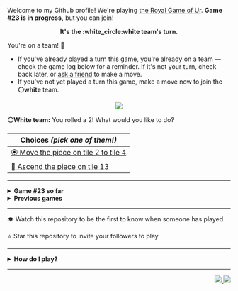Welcome to my Github profile!
We're playing
[the Royal Game of Ur](https://en.wikipedia.org/wiki/Royal_Game_of_Ur).
**Game #23 is in progress,** but you can join!

<p align="center">
  <b>It's the
  :white_circle:white
  team's turn.</b>
</p>

You're on a team! :wave:

* If you've already played a turn this game, you're already on a team
  &mdash; check the game log below for a reminder. If it's not your turn,
  check back later, or [ask a
  friend](https://twitter.com/share?text=I'm+playing+The+Royal+Game+of+Ur+on+a+GitHub+profile.+Take+your+turn+at+https://github.com/rossjrw/rossjrw+%23RoyalGameOfUr+%23github) to make a move.
* If you've not yet played a turn this game, make a move now to join the
  **:white_circle:white** team.

<p align="center"><img src="https://raw.githubusercontent.com/rossjrw/rossjrw/play/games/current/board.3551.svg"></p>

  **:white_circle:White team:**
  You rolled a 2!
What would you like to do?

| Choices *(pick one of them!)* |
| --- |
  | [:rosette:    Move the piece on tile 2 to tile 4](https://github.com/rossjrw/rossjrw/issues/new?title=ur-move-2%402-0&amp;body=Press+Submit%21+You+don%27t+need+to+edit+this+text+or+do+anything+else.%0D%0A%0D%0ABe+aware+that+your+move+can+take+a+minute+or+two+to+process.) |
  | [  :rocket:  Ascend the piece on tile 13 ](https://github.com/rossjrw/rossjrw/issues/new?title=ur-move-2%4013-0&amp;body=Press+Submit%21+You+don%27t+need+to+edit+this+text+or+do+anything+else.%0D%0A%0D%0ABe+aware+that+your+move+can+take+a+minute+or+two+to+process.) |

-----

<details>
<summary><b>Game #23 so far</b></summary>

## Who's on each team?

<table>
    <thead>
      <tr><th colspan=2>Players in this game</th></tr>
    </thead>
    <tbody>
      <tr>
        <td align="right"><b>Black team</b> :black_circle:</td>
        <td>:white_circle: <b> White team</b></td>
      </tr>
      <tr align="center">
        <td><b><a href="https://github.com/RichardBotic">@RichardBotic</a></b> (12)<br><b><a href="https://github.com/LucasFASouza">@LucasFASouza</a></b> (10)<br><b><a href="https://github.com/tassiaaccioly">@tassiaaccioly</a></b> (4)<br><b><a href="https://github.com/figuran04">@figuran04</a></b> (1)<br><b><a href="https://github.com/Theorafael">@Theorafael</a></b> (1)</td>
        <td><b><a href="https://github.com/Casper-Guo">@Casper-Guo</a></b> (12)<br><b><a href="https://github.com/AdityaSreevatsaK">@AdityaSreevatsaK</a></b> (11)<br><b><a href="https://github.com/huuquyet">@huuquyet</a></b> (3)<br><b><a href="https://github.com/MatissesProjects">@MatissesProjects</a></b> (2)</td>
      </tr>
    </tbody>
  </table>

## What's happened so far?

| Time | Turn | Event | Issue | Board |
| :---: | :---: | :--- | :---: | :---: |
  | 30th Sep 2024 06:23 | **0** | :white_circle: **[@AdityaSreevatsaK](https://github.com/AdityaSreevatsaK)** started a new game | [#3495](https://github.com/rossjrw/rossjrw/issues/3495) | [link](https://raw.githubusercontent.com/rossjrw/rossjrw/04b97611c3815cf87878e36f129c788d630c2da5/games/current/board.3495.svg) |
  | 30th Sep 2024 06:23 | **1** | :white_circle: **[@AdityaSreevatsaK](https://github.com/AdityaSreevatsaK)** moved a white piece onto the board to position 2    | [#3496](https://github.com/rossjrw/rossjrw/issues/3496) | [link](https://raw.githubusercontent.com/rossjrw/rossjrw/a5d65e3890e2be25e5ab14e4c4a7722b44146ae7/games/current/board.3496.svg) |
  | 30th Sep 2024 13:34 | **2** | :black_circle: **[@LucasFASouza](https://github.com/LucasFASouza)** moved a black piece onto the board to position 4  — claimed a rosette :rosette:  | [#3497](https://github.com/rossjrw/rossjrw/issues/3497) | [link](https://raw.githubusercontent.com/rossjrw/rossjrw/c5a366f73de50b612406afaceb4c3acd14a60538/games/current/board.3497.svg) |
  | 30th Sep 2024 13:35 | **3** | :black_circle: **[@LucasFASouza](https://github.com/LucasFASouza)** moved a black piece onto the board to position 2    | [#3498](https://github.com/rossjrw/rossjrw/issues/3498) | [link](https://raw.githubusercontent.com/rossjrw/rossjrw/dddc25ef7a41dc7fe24b7914e64e29db471ac761/games/current/board.3498.svg) |
  | 30th Sep 2024 13:37 | **4** | :white_circle: **[@Casper-Guo](https://github.com/Casper-Guo)** moved a white piece from position 2 to position 4  — claimed a rosette :rosette:  | [#3500](https://github.com/rossjrw/rossjrw/issues/3500) | [link](https://raw.githubusercontent.com/rossjrw/rossjrw/bed4038374c75f0f4c46fb89ce1a40eb3986d185/games/current/board.3500.svg) |
  | 30th Sep 2024 13:39 | **5** | :white_circle: **[@AdityaSreevatsaK](https://github.com/AdityaSreevatsaK)** moved a white piece onto the board to position 1    | [#3501](https://github.com/rossjrw/rossjrw/issues/3501) | [link](https://raw.githubusercontent.com/rossjrw/rossjrw/34a129f7338ad591d3fb8f852d9bb9c215bad813/games/current/board.3501.svg) |
  | 30th Sep 2024 14:13 | **6** | :black_circle: **[@tassiaaccioly](https://github.com/tassiaaccioly)** moved a black piece from position 4 to position 8  — claimed a rosette :rosette:  | [#3502](https://github.com/rossjrw/rossjrw/issues/3502) | [link](https://raw.githubusercontent.com/rossjrw/rossjrw/83ba92b05b0e19b5aaa7d237f14d18aac52ae0d5/games/current/board.3502.svg) |
  | 30th Sep 2024 14:14 | **7** | :black_circle: **[@tassiaaccioly](https://github.com/tassiaaccioly)** moved a black piece from position 2 to position 4  — claimed a rosette :rosette:  | [#3503](https://github.com/rossjrw/rossjrw/issues/3503) | [link](https://raw.githubusercontent.com/rossjrw/rossjrw/4d62526c20df9ae571fff2e45cb9d097e6ed4bfe/games/current/board.3503.svg) |
  | 30th Sep 2024 14:14 | **8** | :black_circle: **[@tassiaaccioly](https://github.com/tassiaaccioly)** moved a black piece onto the board to position 1    | [#3504](https://github.com/rossjrw/rossjrw/issues/3504) | [link](https://raw.githubusercontent.com/rossjrw/rossjrw/842741e41cbfeb7be7e2e375b70d9dcc6c615215/games/current/board.3504.svg) |
  | 30th Sep 2024 18:31 | **9** | :white_circle: **[@MatissesProjects](https://github.com/MatissesProjects)** moved a white piece onto the board to position 2    | [#3505](https://github.com/rossjrw/rossjrw/issues/3505) | [link](https://raw.githubusercontent.com/rossjrw/rossjrw/503e2a76596710e53a7c21035c191ab177a69119/games/current/board.3505.svg) |
  | 30th Sep 2024 19:04 | **10** | :black_circle: **[@LucasFASouza](https://github.com/LucasFASouza)** moved a black piece from position 8 to position 10    | [#3506](https://github.com/rossjrw/rossjrw/issues/3506) | [link](https://raw.githubusercontent.com/rossjrw/rossjrw/fcec2a7a950b8d40dc279622373a5ea1c2bd572e/games/current/board.3506.svg) |
  | 30th Sep 2024 22:08 | **11** | :white_circle: **[@MatissesProjects](https://github.com/MatissesProjects)** moved a white piece from position 2 to position 3    | [#3507](https://github.com/rossjrw/rossjrw/issues/3507) | [link](https://raw.githubusercontent.com/rossjrw/rossjrw/485dd49f468d5890151e12a3c61400224bf2adb7/games/current/board.3507.svg) |
  | 1st Oct 2024 19:09 | **12** | :black_circle: **[@figuran04](https://github.com/figuran04)** moved a black piece from position 1 to position 3    | [#3508](https://github.com/rossjrw/rossjrw/issues/3508) | [link](https://raw.githubusercontent.com/rossjrw/rossjrw/cad9cb79ad1d1511fb735c40e05916178f4b3d64/games/current/board.3508.svg) |
  | 2nd Oct 2024 10:06 | **13** | :white_circle: **[@AdityaSreevatsaK](https://github.com/AdityaSreevatsaK)** moved a white piece from position 4 to position 6    | [#3509](https://github.com/rossjrw/rossjrw/issues/3509) | [link](https://raw.githubusercontent.com/rossjrw/rossjrw/416c0aba0eeb97adf65b54b8cb421fa8b1f058df/games/current/board.3509.svg) |
  | 2nd Oct 2024 10:23 | **14** | :black_circle: **[@RichardBotic](https://github.com/RichardBotic)** moved a black piece from position 4 to position 6 — captured a white piece :crossed_swords:   | [#3510](https://github.com/rossjrw/rossjrw/issues/3510) | [link](https://raw.githubusercontent.com/rossjrw/rossjrw/6a685b3b9cd60fe6801d792712905d349cbcd77c/games/current/board.3510.svg) |
  | 2nd Oct 2024 10:24 | **15** | :white_circle: **[@AdityaSreevatsaK](https://github.com/AdityaSreevatsaK)** moved a white piece from position 3 to position 6 — captured a black piece :crossed_swords:   | [#3511](https://github.com/rossjrw/rossjrw/issues/3511) | [link](https://raw.githubusercontent.com/rossjrw/rossjrw/ef8b9705f015ab5d18b94af6f811d3640dd5d8aa/games/current/board.3511.svg) |
  | 2nd Oct 2024 13:46 | **16** | :black_circle: **[@LucasFASouza](https://github.com/LucasFASouza)** moved a black piece from position 3 to position 6 — captured a white piece :crossed_swords:   | [#3512](https://github.com/rossjrw/rossjrw/issues/3512) | [link](https://raw.githubusercontent.com/rossjrw/rossjrw/ae49dd28c86abc2b2c616d4248fef31eaa0fbea3/games/current/board.3512.svg) |
  | 2nd Oct 2024 14:10 | **17** | :white_circle: **[@AdityaSreevatsaK](https://github.com/AdityaSreevatsaK)** moved a white piece from position 1 to position 4  — claimed a rosette :rosette:  | [#3513](https://github.com/rossjrw/rossjrw/issues/3513) | [link](https://raw.githubusercontent.com/rossjrw/rossjrw/cb9600cfde2164275f0b8d341104bee110325190/games/current/board.3513.svg) |
  | 2nd Oct 2024 16:57 | **18** | :white_circle: **[@Casper-Guo](https://github.com/Casper-Guo)** moved a white piece onto the board to position 3    | [#3514](https://github.com/rossjrw/rossjrw/issues/3514) | [link](https://raw.githubusercontent.com/rossjrw/rossjrw/da528eaea3cf612a4aafd86fdae8fc44eab7330b/games/current/board.3514.svg) |
  | 2nd Oct 2024 19:18 | **19** | :black_circle: **[@LucasFASouza](https://github.com/LucasFASouza)** moved a black piece from position 6 to position 8  — claimed a rosette :rosette:  | [#3515](https://github.com/rossjrw/rossjrw/issues/3515) | [link](https://raw.githubusercontent.com/rossjrw/rossjrw/20126601a406b7b747f6b1516d917bb2193f2469/games/current/board.3515.svg) |
  | 2nd Oct 2024 19:18 | **20** | :black_circle: **[@LucasFASouza](https://github.com/LucasFASouza)** moved a black piece from position 10 to position 14  — claimed a rosette :rosette:  | [#3516](https://github.com/rossjrw/rossjrw/issues/3516) | [link](https://raw.githubusercontent.com/rossjrw/rossjrw/54d7c04282fc13a220d8236781c0aced79ad58e6/games/current/board.3516.svg) |
  | 2nd Oct 2024 19:19 | **21** | :black_circle: **[@LucasFASouza](https://github.com/LucasFASouza)** ascended a black piece from position 14 :rocket:    | [#3517](https://github.com/rossjrw/rossjrw/issues/3517) | [link](https://raw.githubusercontent.com/rossjrw/rossjrw/c9d7d957ce7f94ff6c70198ae0940170bf2ef8e6/games/current/board.3517.svg) |
  | 3rd Oct 2024 14:34 | **22** | :white_circle: **[@Casper-Guo](https://github.com/Casper-Guo)** moved a white piece onto the board to position 2    | [#3518](https://github.com/rossjrw/rossjrw/issues/3518) | [link](https://raw.githubusercontent.com/rossjrw/rossjrw/ee17158aa806e5f0b050c2b0b49e9e5a167ee2fd/games/current/board.3518.svg) |
  | 3rd Oct 2024 15:58 | **23** | :black_circle: **[@RichardBotic](https://github.com/RichardBotic)** moved a black piece from position 8 to position 10    | [#3519](https://github.com/rossjrw/rossjrw/issues/3519) | [link](https://raw.githubusercontent.com/rossjrw/rossjrw/c7c6f995e285552f5375c35d27f6b930bd739bc9/games/current/board.3519.svg) |
  | 3rd Oct 2024 15:59 | **24** | :white_circle: **[@Casper-Guo](https://github.com/Casper-Guo)** moved a white piece from position 4 to position 8  — claimed a rosette :rosette:  | [#3520](https://github.com/rossjrw/rossjrw/issues/3520) | [link](https://raw.githubusercontent.com/rossjrw/rossjrw/85a20a6b4bf7086877a33cf9c56d6dcb10d31422/games/current/board.3520.svg) |
  | 3rd Oct 2024 16:00 | **25** | :white_circle: **[@Casper-Guo](https://github.com/Casper-Guo)** moved a white piece from position 3 to position 4  — claimed a rosette :rosette:  | [#3521](https://github.com/rossjrw/rossjrw/issues/3521) | [link](https://raw.githubusercontent.com/rossjrw/rossjrw/2697cb45f4b40f0dbf2b8f08d1775a4d403eeeb3/games/current/board.3521.svg) |
  | 3rd Oct 2024 16:04 | **26** | :white_circle: **[@Casper-Guo](https://github.com/Casper-Guo)** moved a white piece from position 2 to position 6    | [#3522](https://github.com/rossjrw/rossjrw/issues/3522) | [link](https://raw.githubusercontent.com/rossjrw/rossjrw/6decd94a57028ef15139b9e920557da3091f7c63/games/current/board.3522.svg) |
  | 3rd Oct 2024 18:35 | **27** | :black_circle: **[@LucasFASouza](https://github.com/LucasFASouza)** moved a black piece from position 10 to position 13    | [#3523](https://github.com/rossjrw/rossjrw/issues/3523) | [link](https://raw.githubusercontent.com/rossjrw/rossjrw/7c5aa7d8390cdf7d0bfcc30ae28b90e1f5c70451/games/current/board.3523.svg) |
  | 4th Oct 2024 09:53 | **28** | :white_circle: **[@AdityaSreevatsaK](https://github.com/AdityaSreevatsaK)** moved a white piece from position 8 to position 11    | [#3524](https://github.com/rossjrw/rossjrw/issues/3524) |  |
  | 4th Oct 2024 17:00 | **29** | :black_circle: **[@Theorafael](https://github.com/Theorafael)** moved a black piece onto the board to position 3    | [#3525](https://github.com/rossjrw/rossjrw/issues/3525) | [link](https://raw.githubusercontent.com/rossjrw/rossjrw/30f12060ed7eebde37cc00824c84af3c05184c9e/games/current/board.3525.svg) |
  | 4th Oct 2024 17:00 | **30** | :white_circle:  The white team rolled a 0 and their turn was automatically passed | [#3525](https://github.com/rossjrw/rossjrw/issues/3525) | [link](https://raw.githubusercontent.com/rossjrw/rossjrw/83875e37e4f1ea5acb5b6066550dbf9193617891/games/current/board.3525.svg) |
  | 4th Oct 2024 17:37 | **31** | :black_circle: **[@LucasFASouza](https://github.com/LucasFASouza)** ascended a black piece from position 13 :rocket:    | [#3526](https://github.com/rossjrw/rossjrw/issues/3526) | [link](https://raw.githubusercontent.com/rossjrw/rossjrw/958dde4f3580d98c9df4ea4e4291eda3db6e5706/games/current/board.3526.svg) |
  | 4th Oct 2024 17:44 | **32** | :white_circle: **[@Casper-Guo](https://github.com/Casper-Guo)** moved a white piece from position 11 to position 12    | [#3527](https://github.com/rossjrw/rossjrw/issues/3527) | [link](https://raw.githubusercontent.com/rossjrw/rossjrw/d8dd7bd8b8d66ffb4b546f99664ead1e5961aa92/games/current/board.3527.svg) |
  | 4th Oct 2024 19:08 | **33** | :black_circle: **[@LucasFASouza](https://github.com/LucasFASouza)** moved a black piece onto the board to position 2    | [#3528](https://github.com/rossjrw/rossjrw/issues/3528) | [link](https://raw.githubusercontent.com/rossjrw/rossjrw/74e2a592bba6652841df03cfab5c97414268dd08/games/current/board.3528.svg) |
  | 4th Oct 2024 19:11 | **34** | :white_circle: **[@Casper-Guo](https://github.com/Casper-Guo)** moved a white piece from position 4 to position 8  — claimed a rosette :rosette:  | [#3529](https://github.com/rossjrw/rossjrw/issues/3529) | [link](https://raw.githubusercontent.com/rossjrw/rossjrw/ee0db7771edff43aa3636fe25e29a6764191f08b/games/current/board.3529.svg) |
  | 4th Oct 2024 19:13 | **35** | :white_circle: **[@Casper-Guo](https://github.com/Casper-Guo)** moved a white piece from position 12 to position 14  — claimed a rosette :rosette:  | [#3530](https://github.com/rossjrw/rossjrw/issues/3530) | [link](https://raw.githubusercontent.com/rossjrw/rossjrw/bef7dcce15a6306a62516ff6646cf8368233e325/games/current/board.3530.svg) |
  | 4th Oct 2024 20:02 | **36** | :white_circle: **[@Casper-Guo](https://github.com/Casper-Guo)** moved a white piece onto the board to position 2    | [#3531](https://github.com/rossjrw/rossjrw/issues/3531) | [link](https://raw.githubusercontent.com/rossjrw/rossjrw/0d000440cd3f6c0cea9a17bf014457ab988b5faf/games/current/board.3531.svg) |
  | 5th Oct 2024 06:07 | **37** | :black_circle: **[@RichardBotic](https://github.com/RichardBotic)** moved a black piece from position 3 to position 4  — claimed a rosette :rosette:  | [#3532](https://github.com/rossjrw/rossjrw/issues/3532) | [link](https://raw.githubusercontent.com/rossjrw/rossjrw/8568f43073c0901f99cbe4071f2456f69748a5e6/games/current/board.3532.svg) |
  | 5th Oct 2024 06:07 | **38** | :black_circle: **[@RichardBotic](https://github.com/RichardBotic)** moved a black piece from position 4 to position 6 — captured a white piece :crossed_swords:   | [#3533](https://github.com/rossjrw/rossjrw/issues/3533) | [link](https://raw.githubusercontent.com/rossjrw/rossjrw/dba38755bf60723e3f33a902e5bf8d7394dc2725/games/current/board.3533.svg) |
  | 5th Oct 2024 07:59 | **39** | :white_circle: **[@huuquyet](https://github.com/huuquyet)** moved a white piece onto the board to position 4  — claimed a rosette :rosette:  | [#3534](https://github.com/rossjrw/rossjrw/issues/3534) | [link](https://raw.githubusercontent.com/rossjrw/rossjrw/d25f81aeb1b388a90b4efac025ab3bfdc93bd80c/games/current/board.3534.svg) |
  | 5th Oct 2024 08:01 | **40** | :white_circle: **[@huuquyet](https://github.com/huuquyet)** ascended a white piece from position 14 :rocket:    | [#3535](https://github.com/rossjrw/rossjrw/issues/3535) | [link](https://raw.githubusercontent.com/rossjrw/rossjrw/23fcfeb91661108fe288de22ebad44457abd5c8f/games/current/board.3535.svg) |
  | 5th Oct 2024 08:58 | **41** | :black_circle: **[@RichardBotic](https://github.com/RichardBotic)** moved a black piece from position 2 to position 4  — claimed a rosette :rosette:  | [#3536](https://github.com/rossjrw/rossjrw/issues/3536) | [link](https://raw.githubusercontent.com/rossjrw/rossjrw/55859086a946e40394c96ad4caf1b7366af90272/games/current/board.3536.svg) |
  | 5th Oct 2024 08:58 | **42** | :black_circle: **[@RichardBotic](https://github.com/RichardBotic)** moved a black piece from position 6 to position 9    | [#3537](https://github.com/rossjrw/rossjrw/issues/3537) | [link](https://raw.githubusercontent.com/rossjrw/rossjrw/b440945f0908d35b6706b449e59164cbae06245b/games/current/board.3537.svg) |
  | 5th Oct 2024 08:59 | **43** | :white_circle: **[@AdityaSreevatsaK](https://github.com/AdityaSreevatsaK)** moved a white piece from position 8 to position 9 — captured a black piece :crossed_swords:   | [#3538](https://github.com/rossjrw/rossjrw/issues/3538) | [link](https://raw.githubusercontent.com/rossjrw/rossjrw/010e07c458fe72bbf8d997599db85d72dacb48f4/games/current/board.3538.svg) |
  | 6th Oct 2024 04:48 | **44** | :black_circle: **[@RichardBotic](https://github.com/RichardBotic)** moved a black piece from position 4 to position 8  — claimed a rosette :rosette:  | [#3539](https://github.com/rossjrw/rossjrw/issues/3539) | [link](https://raw.githubusercontent.com/rossjrw/rossjrw/5bef363a62652520fef115fcc583799daa162c32/games/current/board.3539.svg) |
  | 6th Oct 2024 04:48 | **45** | :black_circle: **[@RichardBotic](https://github.com/RichardBotic)** moved a black piece onto the board to position 4  — claimed a rosette :rosette:  | [#3540](https://github.com/rossjrw/rossjrw/issues/3540) | [link](https://raw.githubusercontent.com/rossjrw/rossjrw/669e71d6f980d6ef4d02fd6fca8b6b95c0b9fd2d/games/current/board.3540.svg) |
  | 6th Oct 2024 04:49 | **46** | :black_circle: **[@RichardBotic](https://github.com/RichardBotic)** moved a black piece from position 4 to position 7    | [#3541](https://github.com/rossjrw/rossjrw/issues/3541) | [link](https://raw.githubusercontent.com/rossjrw/rossjrw/ba28581c821913f34952edab12490eb4a94248f1/games/current/board.3541.svg) |
  | 6th Oct 2024 05:29 | **47** | :white_circle: **[@AdityaSreevatsaK](https://github.com/AdityaSreevatsaK)** moved a white piece from position 9 to position 13    | [#3542](https://github.com/rossjrw/rossjrw/issues/3542) | [link](https://raw.githubusercontent.com/rossjrw/rossjrw/45bfd07e2acd0220b7224117abf1a6f4a803d1f1/games/current/board.3542.svg) |
  | 6th Oct 2024 13:35 | **48** | :black_circle: **[@RichardBotic](https://github.com/RichardBotic)** moved a black piece from position 7 to position 9    | [#3543](https://github.com/rossjrw/rossjrw/issues/3543) | [link](https://raw.githubusercontent.com/rossjrw/rossjrw/e7f3f302857f589ec7bde8b79e581de7dfff0c2b/games/current/board.3543.svg) |
  | 6th Oct 2024 16:03 | **49** | :white_circle: **[@huuquyet](https://github.com/huuquyet)** moved a white piece from position 13 to position 14  — claimed a rosette :rosette:  | [#3544](https://github.com/rossjrw/rossjrw/issues/3544) | [link](https://raw.githubusercontent.com/rossjrw/rossjrw/801f08f10954528e124aa235a3583be39d5413f5/games/current/board.3544.svg) |
  | 6th Oct 2024 16:05 | **50** | :white_circle: **[@Casper-Guo](https://github.com/Casper-Guo)** moved a white piece from position 4 to position 7    | [#3545](https://github.com/rossjrw/rossjrw/issues/3545) | [link](https://raw.githubusercontent.com/rossjrw/rossjrw/d7c0175d48a9f4bce87040a6da518ee576655a46/games/current/board.3545.svg) |
  | 6th Oct 2024 16:33 | **51** | :black_circle: **[@RichardBotic](https://github.com/RichardBotic)** moved a black piece from position 9 to position 12    | [#3546](https://github.com/rossjrw/rossjrw/issues/3546) | [link](https://raw.githubusercontent.com/rossjrw/rossjrw/ac10307ac22e017f11699482dacc6b0579ba5feb/games/current/board.3546.svg) |
  | 6th Oct 2024 16:52 | **52** | :white_circle: **[@AdityaSreevatsaK](https://github.com/AdityaSreevatsaK)** moved a white piece from position 7 to position 10    | [#3547](https://github.com/rossjrw/rossjrw/issues/3547) | [link](https://raw.githubusercontent.com/rossjrw/rossjrw/4abace9c3c66bc60bb0c7c082567de627f47dcc9/games/current/board.3547.svg) |
  | 6th Oct 2024 16:53 | **53** | :black_circle: **[@RichardBotic](https://github.com/RichardBotic)** ascended a black piece from position 12 :rocket:    | [#3548](https://github.com/rossjrw/rossjrw/issues/3548) |  |
  | 6th Oct 2024 16:55 | **54** | :white_circle: **[@AdityaSreevatsaK](https://github.com/AdityaSreevatsaK)** ascended a white piece from position 14 :rocket:    | [#3549](https://github.com/rossjrw/rossjrw/issues/3549) | [link](https://raw.githubusercontent.com/rossjrw/rossjrw/a99f5120bfc49d8f28142e906c04e56dad69cfc3/games/current/board.3549.svg) |
  | 6th Oct 2024 16:55 | **55** | :black_circle:  The black team rolled a 0 and their turn was automatically passed | [#3549](https://github.com/rossjrw/rossjrw/issues/3549) | [link](https://raw.githubusercontent.com/rossjrw/rossjrw/616a3c70e3ab1d03d1afabfa5e64e2fe63148cb1/games/current/board.3549.svg) |
  | 6th Oct 2024 17:08 | **56** | :white_circle: **[@Casper-Guo](https://github.com/Casper-Guo)** moved a white piece from position 10 to position 13    | [#3550](https://github.com/rossjrw/rossjrw/issues/3550) | [link](https://raw.githubusercontent.com/rossjrw/rossjrw/9402aedc377304b566513b875568332ade460487/games/current/board.3550.svg) |
  | 6th Oct 2024 19:16 | **57** | :black_circle: **[@tassiaaccioly](https://github.com/tassiaaccioly)** moved a black piece onto the board to position 3    | [#3551](https://github.com/rossjrw/rossjrw/issues/3551) |  |

</details>

<details>
<summary><b>Previous games</b></summary>

## Previous games

1. A game was started on 30th Jul 2020 by **[@rossjrw](https://github.com/rossjrw)** and ended on 4th Dec 2020. 
   * The :white_circle:white team won. 
   * 64 players played 166 moves across 4 months and 5 days. 
   * The :black_circle:black team captured 9 white pieces and claimed 12 rosettes. 
   * The :white_circle:white team captured 10 black pieces and claimed 18 rosettes. 
   * The MVP of the winning team was **[@1ethanhansen](https://github.com/1ethanhansen)**, who played 48 moves. 
   * The winning move was made by **[@qbtl](https://github.com/qbtl)** ([#269](https://github.com/rossjrw/rossjrw/issues/269)).
1. A game was started on 4th Dec 2020 by **[@1ethanhansen](https://github.com/1ethanhansen)** and ended on 11th Jan 2021. 
   * The :black_circle:black team won. 
   * 27 players played 145 moves across 1 month and 1 week. 
   * The :black_circle:black team captured 7 white pieces and claimed 16 rosettes. 
   * The :white_circle:white team captured 6 black pieces and claimed 14 rosettes. 
   * The MVP of the winning team was **[@shpatrickguo](https://github.com/shpatrickguo)**, who played 26 moves. 
   * The winning move was made by **[@shpatrickguo](https://github.com/shpatrickguo)** ([#424](https://github.com/rossjrw/rossjrw/issues/424)).
1. A game was started on 11th Jan 2021 by **[@BaptisteMartinet](https://github.com/BaptisteMartinet)** and ended on 11th Feb 2021. 
   * The :white_circle:white team won. 
   * 17 players played 118 moves across 1 month and 12 hours. 
   * The :black_circle:black team captured 2 white pieces and claimed 11 rosettes. 
   * The :white_circle:white team captured 8 black pieces and claimed 14 rosettes. 
   * The MVP of the winning team was **[@1ethanhansen](https://github.com/1ethanhansen)**, who played 45 moves. 
   * The winning move was made by **[@1ethanhansen](https://github.com/1ethanhansen)** ([#535](https://github.com/rossjrw/rossjrw/issues/535)).
1. A game was started on 11th Feb 2021 by **[@1ethanhansen](https://github.com/1ethanhansen)** and ended on 5th Mar 2021. 
   * The :white_circle:white team won. 
   * 17 players played 175 moves across 3 weeks and 22 hours. 
   * The :black_circle:black team captured 12 white pieces and claimed 17 rosettes. 
   * The :white_circle:white team captured 13 black pieces and claimed 18 rosettes. 
   * The MVP of the winning team was **[@1ethanhansen](https://github.com/1ethanhansen)**, who played 48 moves. 
   * The winning move was made by **[@1ethanhansen](https://github.com/1ethanhansen)** ([#702](https://github.com/rossjrw/rossjrw/issues/702)).
1. A game was started on 6th Mar 2021 by **[@shpatrickguo](https://github.com/shpatrickguo)** and ended on 10th May 2021. 
   * The :black_circle:black team won. 
   * 42 players played 162 moves across 2 months and 4 days. 
   * The :black_circle:black team captured 12 white pieces and claimed 17 rosettes. 
   * The :white_circle:white team captured 9 black pieces and claimed 19 rosettes. 
   * The MVP of the winning team was **[@shpatrickguo](https://github.com/shpatrickguo)**, who played 22 moves. 
   * The winning move was made by **[@crxssed7](https://github.com/crxssed7)** ([#864](https://github.com/rossjrw/rossjrw/issues/864)).
1. A game was started on 10th May 2021 by **[@HAUDRAUFHAUN](https://github.com/HAUDRAUFHAUN)** and ended on 17th Jul 2021. 
   * The :white_circle:white team won. 
   * 34 players played 167 moves across 2 months and 6 days. 
   * The :black_circle:black team captured 7 white pieces and claimed 14 rosettes. 
   * The :white_circle:white team captured 10 black pieces and claimed 18 rosettes. 
   * The MVP of the winning team was **[@1ethanhansen](https://github.com/1ethanhansen)**, who played 31 moves. 
   * The winning move was made by **[@1ethanhansen](https://github.com/1ethanhansen)** ([#1024](https://github.com/rossjrw/rossjrw/issues/1024)).
1. A game was started on 17th Jul 2021 by **[@1ethanhansen](https://github.com/1ethanhansen)** and ended on 19th Oct 2021. 
   * The :black_circle:black team won. 
   * 48 players played 153 moves across 3 months and 3 days. 
   * The :black_circle:black team captured 6 white pieces and claimed 17 rosettes. 
   * The :white_circle:white team captured 6 black pieces and claimed 15 rosettes. 
   * The MVP of the winning team was **[@PkmnQ](https://github.com/PkmnQ)**, who played 13 moves. 
   * The winning move was made by **[@OmKakatkar](https://github.com/OmKakatkar)** ([#1175](https://github.com/rossjrw/rossjrw/issues/1175)).
1. A game was started on 19th Oct 2021 by **[@OmKakatkar](https://github.com/OmKakatkar)** and ended on 29th Oct 2021. 
   * The :white_circle:white team won. 
   * 13 players played 135 moves across 1 week and 3 days. 
   * The :black_circle:black team captured 5 white pieces and claimed 13 rosettes. 
   * The :white_circle:white team captured 6 black pieces and claimed 15 rosettes. 
   * The MVP of the winning team was **[@Timemaster111](https://github.com/Timemaster111)**, who played 46 moves. 
   * The winning move was made by **[@Timemaster111](https://github.com/Timemaster111)** ([#1342](https://github.com/rossjrw/rossjrw/issues/1342)).
1. A game was started on 29th Oct 2021 by **[@jbmagination](https://github.com/jbmagination)** and ended on 15th May 2022. 
   * The :white_circle:white team won. 
   * 80 players played 187 moves across 6 months and 2 weeks. 
   * The :black_circle:black team captured 11 white pieces and claimed 17 rosettes. 
   * The :white_circle:white team captured 13 black pieces and claimed 19 rosettes. 
   * The MVP of the winning team was **[@nirakon](https://github.com/nirakon)**, who played 18 moves. 
   * The winning move was made by **[@Madflows](https://github.com/Madflows)** ([#1534](https://github.com/rossjrw/rossjrw/issues/1534)).
1. A game was started on 15th May 2022 by **[@VikashPR](https://github.com/VikashPR)** and ended on 29th Dec 2022. 
   * The :white_circle:white team won. 
   * 109 players played 177 moves across 7 months and 2 weeks. 
   * The :black_circle:black team captured 9 white pieces and claimed 23 rosettes. 
   * The :white_circle:white team captured 11 black pieces and claimed 19 rosettes. 
   * The MVP of the winning team was **[@LAPCoder](https://github.com/LAPCoder)**, who played 11 moves. 
   * The winning move was made by **[@LAPCoder](https://github.com/LAPCoder)** ([#1726](https://github.com/rossjrw/rossjrw/issues/1726)).
1. A game was started on 29th Dec 2022 by **[@CostasAK](https://github.com/CostasAK)** and ended on 30th Dec 2022. 
   * The :black_circle:black team won. 
   * 4 players played 121 moves across 19 hours and 41 minutes. 
   * The :black_circle:black team captured 6 white pieces and claimed 14 rosettes. 
   * The :white_circle:white team captured 4 black pieces and claimed 15 rosettes. 
   * The MVP of the winning team was **[@CostasAK](https://github.com/CostasAK)**, who played 59 moves. 
   * The winning move was made by **[@CostasAK](https://github.com/CostasAK)** ([#1844](https://github.com/rossjrw/rossjrw/issues/1844)).
1. A game was started on 30th Dec 2022 by **[@TejaTadepalli](https://github.com/TejaTadepalli)** and ended on 27th Jan 2023. 
   * The :white_circle:white team won. 
   * 17 players played 158 moves across 4 weeks and 1 hour. 
   * The :black_circle:black team captured 9 white pieces and claimed 18 rosettes. 
   * The :white_circle:white team captured 12 black pieces and claimed 18 rosettes. 
   * The MVP of the winning team was **[@TejaTadepalli](https://github.com/TejaTadepalli)**, who played 59 moves. 
   * The winning move was made by **[@TejaTadepalli](https://github.com/TejaTadepalli)** ([#1994](https://github.com/rossjrw/rossjrw/issues/1994)).
1. A game was started on 27th Jan 2023 by **[@TejaTadepalli](https://github.com/TejaTadepalli)** and ended on 14th Mar 2023. 
   * The :white_circle:white team won. 
   * 20 players played 153 moves across 1 month and 2 weeks. 
   * The :black_circle:black team captured 6 white pieces and claimed 17 rosettes. 
   * The :white_circle:white team captured 6 black pieces and claimed 16 rosettes. 
   * The MVP of the winning team was **[@TejaTadepalli](https://github.com/TejaTadepalli)**, who played 65 moves. 
   * The winning move was made by **[@TejaTadepalli](https://github.com/TejaTadepalli)** ([#2145](https://github.com/rossjrw/rossjrw/issues/2145)).
1. A game was started on 14th Mar 2023 by **[@Murdeala](https://github.com/Murdeala)** and ended on 13th Apr 2023. 
   * The :white_circle:white team won. 
   * 19 players played 141 moves across 4 weeks and 1 day. 
   * The :black_circle:black team captured 4 white pieces and claimed 18 rosettes. 
   * The :white_circle:white team captured 12 black pieces and claimed 16 rosettes. 
   * The MVP of the winning team was **[@CostasAK](https://github.com/CostasAK)**, who played 71 moves. 
   * The winning move was made by **[@CostasAK](https://github.com/CostasAK)** ([#2275](https://github.com/rossjrw/rossjrw/issues/2275)).
1. A game was started on 13th Apr 2023 by **[@thisiscoding1234](https://github.com/thisiscoding1234)** and ended on 7th Jul 2023. 
   * The :black_circle:black team won. 
   * 48 players played 122 moves across 2 months and 3 weeks. 
   * The :black_circle:black team captured 11 white pieces and claimed 15 rosettes. 
   * The :white_circle:white team captured 4 black pieces and claimed 9 rosettes. 
   * The MVP of the winning team was **[@Murdeala](https://github.com/Murdeala)**, who played 37 moves. 
   * The winning move was made by **[@WKL10086](https://github.com/WKL10086)** ([#2460](https://github.com/rossjrw/rossjrw/issues/2460)).
1. A game was started on 7th Jul 2023 by **[@kztera](https://github.com/kztera)** and ended on 26th Oct 2023. 
   * The :white_circle:white team won. 
   * 38 players played 142 moves across 3 months and 2 weeks. 
   * The :black_circle:black team captured 5 white pieces and claimed 14 rosettes. 
   * The :white_circle:white team captured 12 black pieces and claimed 14 rosettes. 
   * The MVP of the winning team was **[@CostasAK](https://github.com/CostasAK)**, who played 53 moves. 
   * The winning move was made by **[@CostasAK](https://github.com/CostasAK)** ([#2612](https://github.com/rossjrw/rossjrw/issues/2612)).
1. A game was started on 27th Oct 2023 by **[@blacksmithop](https://github.com/blacksmithop)** and ended on 3rd Dec 2023. 
   * The :black_circle:black team won. 
   * 22 players played 55 moves across 1 month and 6 days. 
   * The :black_circle:black team captured 5 white pieces and claimed 11 rosettes. 
   * The :white_circle:white team captured 0 black pieces and claimed 3 rosettes. 
   * The MVP of the winning team was **[@CostasAK](https://github.com/CostasAK)**, who played 26 moves. 
   * The winning move was made by **[@CostasAK](https://github.com/CostasAK)** ([#2664](https://github.com/rossjrw/rossjrw/issues/2664)).
1. A game was started on 4th Dec 2023 by **[@joshuajohncohen](https://github.com/joshuajohncohen)** and ended on 11th Apr 2024. 
   * The :black_circle:black team won. 
   * 44 players played 133 moves across 4 months and 6 days. 
   * The :black_circle:black team captured 11 white pieces and claimed 16 rosettes. 
   * The :white_circle:white team captured 5 black pieces and claimed 12 rosettes. 
   * The MVP of the winning team was **[@CostasAK](https://github.com/CostasAK)**, who played 49 moves. 
   * The winning move was made by **[@tassiaaccioly](https://github.com/tassiaaccioly)** ([#2796](https://github.com/rossjrw/rossjrw/issues/2796)).
1. A game was started on 11th Apr 2024 by **[@tassiaaccioly](https://github.com/tassiaaccioly)** and ended on 12th May 2024. 
   * The :white_circle:white team won. 
   * 16 players played 206 moves across 1 month and 22 hours. 
   * The :black_circle:black team captured 13 white pieces and claimed 22 rosettes. 
   * The :white_circle:white team captured 16 black pieces and claimed 25 rosettes. 
   * The MVP of the winning team was **[@Casper-Guo](https://github.com/Casper-Guo)**, who played 75 moves. 
   * The winning move was made by **[@Casper-Guo](https://github.com/Casper-Guo)** ([#2985](https://github.com/rossjrw/rossjrw/issues/2985)).
1. A game was started on 12th May 2024 by **[@Casper-Guo](https://github.com/Casper-Guo)** and ended on 10th Jun 2024. 
   * The :white_circle:white team won. 
   * 14 players played 157 moves across 4 weeks and 1 day. 
   * The :black_circle:black team captured 9 white pieces and claimed 15 rosettes. 
   * The :white_circle:white team captured 9 black pieces and claimed 16 rosettes. 
   * The MVP of the winning team was **[@Casper-Guo](https://github.com/Casper-Guo)**, who played 51 moves. 
   * The winning move was made by **[@Casper-Guo](https://github.com/Casper-Guo)** ([#3139](https://github.com/rossjrw/rossjrw/issues/3139)).
1. A game was started on 10th Jun 2024 by **[@Casper-Guo](https://github.com/Casper-Guo)** and ended on 16th Jul 2024. 
   * The :black_circle:black team won. 
   * 16 players played 171 moves across 1 month and 5 days. 
   * The :black_circle:black team captured 15 white pieces and claimed 18 rosettes. 
   * The :white_circle:white team captured 12 black pieces and claimed 20 rosettes. 
   * The MVP of the winning team was **[@tassiaaccioly](https://github.com/tassiaaccioly)**, who played 75 moves. 
   * The winning move was made by **[@tassiaaccioly](https://github.com/tassiaaccioly)** ([#3309](https://github.com/rossjrw/rossjrw/issues/3309)).
1. A game was started on 16th Jul 2024 by **[@tassiaaccioly](https://github.com/tassiaaccioly)** and ended on 30th Sep 2024. 
   * The :white_circle:white team won. 
   * 27 players played 192 moves across 2 months and 2 weeks. 
   * The :black_circle:black team captured 10 white pieces and claimed 20 rosettes. 
   * The :white_circle:white team captured 13 black pieces and claimed 23 rosettes. 
   * The MVP of the winning team was **[@huuquyet](https://github.com/huuquyet)**, who played 36 moves. 
   * The winning move was made by **[@AdityaSreevatsaK](https://github.com/AdityaSreevatsaK)** ([#3494](https://github.com/rossjrw/rossjrw/issues/3494)).

</details>

-----

:eye: Watch this repository to be the first to know when someone has played

:star: Star this repository to invite your followers to play

-----

<details>
<summary><b>How do I play?</b></summary>

## Rules of the game

It's the **:white_circle:white** team versus the **:black_circle:black**
team.

The first team to **:rocket:ascend** all 7 of their pieces **:crown:wins**.
Your goal is to achieve that, and to block the other team from doing the
same.

_(Learn more about the rules of the Royal Game of Ur at
[RoyalUr.net/learn](https://royalur.net/learn/), or watch [Tom Scott play
against Irving Finkel](https://www.youtube.com/watch?v=WZskjLq040I) in
2017.)_

### Movement

Each turn starts by rolling 4 binary dice, which results in a number from 0
to 4. The current team gets to move one of their pieces by that many tiles.

All 14 pieces start on position 0 (the space just before tile 1).

### :rocket:Ascension

Moving a piece onto position 15 (the imaginary space after tile 14) causes
that piece to leave the board forever. This is **:rocket:ascension**, and
is the goal of the game &mdash; the first team to ascend all 7 of their
pieces wins.

### :crossed_swords:Capturing

You will move your pieces along the tiles from tile 1 to tile 14.

The tiles on your side of the board (tiles 1 through 4, 13, and 14) are
safe &mdash; only your pieces can be there. However, the tiles in the
middle (tiles 5 through 12) are unsafe &mdash; your opponent's pieces can
also be here. If one team's piece lands on the same tile as another team's
piece, the piece that was landed on is **:crossed_swords:captured**! It
goes all the way back to position 0.

### :rosette:Rosettes

If a piece lands on a **:rosette:rosette** (tiles 4, 8, and 14), that team
gets to immediately take another turn.

A piece that is on the rosette on tile 8 *cannot be
**:crossed_swords:captured***. A piece trying to capture it will simply
bounce off onto tile 9.

## How to play

Playing Ur on my GitHub profile is easy. The dice have already been rolled
for you &mdash; all you have to do is decide what to do with them. Anyone
with a GitHub account can play.

Anyone can join either team at any time, but once you're in a team, you're
locked into it until the game ends. You won't be able to play a move when
it's the other team's turn.

The list of links below the board image shows each possible move. Clicking
one of those will take you to a page where you can create an issue in this
repository, where all you have to do is click submit to play your move.

It will take a moment for Github Actions to acknowledge your move, but once
it does, you'll see it react with the 'eyes' emoji (:eyes:). A few seconds
later it will react with the 'rocket' emoji (:rocket:) to let you know that
your move was successful, then leave a comment explaining what happened,
and it'll also make a commit to record your move.

_(If you don't see any of that, then something went wrong. Ping me in your
issue by typing `cc @rossjrw`, and I'll take a look.)_

Note that if your team has no possible moves &mdash; for example by rolling a 0
&mdash; your turn will be automatically skipped. The event log will let you
know if this has happened.

## Behind the scenes

Check out the [`source` branch of this repository](https://github.com/rossjrw/rossjrw/tree/source) for the source
code and a little commentary on the inspiration behind this project.

### Contributing

I welcome bug reports, feature suggestions and pull requests! Just make
sure you ping me in your issue or PR by adding `cc @rossjrw`, as I don't receive notifications for new issues in this repository
(for hopefully obvious reasons).

</details>

-----

<p align="right">
  <a href="https://github.com/rossjrw/rossjrw/actions?query=workflow:build">
    <img src="https://github.com/rossjrw/rossjrw/workflows/build/badge.svg?branch=source"/>
  </a>
  <a href="https://github.com/rossjrw/rossjrw/actions?query=workflow:play">
    <img src="https://github.com/rossjrw/rossjrw/workflows/play/badge.svg?branch=play"/>
  </a>
</p>
